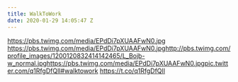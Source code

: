 ```yaml
---
title: WalkToWork
date: 2020-01-29 14:05:47 Z
---
```


 https://pbs.twimg.com/media/EPdDi7pXUAAFwN0.jpg https://pbs.twimg.com/media/EPdDi7pXUAAFwN0.jpghttp://pbs.twimg.com/profile_images/1200120832414142465/L_Bojb-w_normal.jpghttps://pbs.twimg.com/media/EPdDi7pXUAAFwN0.jpgpic.twitter.com/q1RfgDfQlI#walktowork https://t.co/q1RfgDfQlI